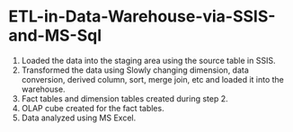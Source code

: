 # ETL-in-Data-Warehouse-via-SSIS-and-MS-Sql

1.	Loaded the data into the staging area using the source table in SSIS. 
2.	Transformed the data using Slowly changing dimension, data conversion, derived column, sort, merge join, etc and loaded it into the warehouse. 
3.	Fact tables and dimension tables created during step 2. 
4.	OLAP cube created for the fact tables. 
5.	Data analyzed using MS Excel.
